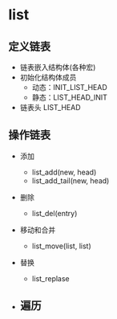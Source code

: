 # list

## 定义链表

- 链表嵌入结构体(各种宏)
- 初始化结构体成员
  - 动态：INIT_LIST_HEAD
  - 静态：LIST_HEAD_INIT
- 链表头 LIST_HEAD

## 操作链表

- 添加
  - list_add(new, head)
  - list_add_tail(new, head)
- 删除
  - list_del(entry)
- 移动和合并
  - list_move(list, list)
- 替换
  - list_replase

- 遍历
    -
